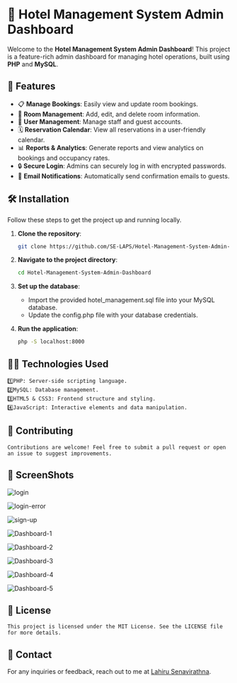 # 🏨 Hotel Management System Admin Dashboard

Welcome to the **Hotel Management System Admin Dashboard**! This project is a feature-rich admin dashboard for managing hotel operations, built using **PHP** and **MySQL**.

## 🚀 Features

- 📋 **Manage Bookings**: Easily view and update room bookings.
- 🏢 **Room Management**: Add, edit, and delete room information.
- 👥 **User Management**: Manage staff and guest accounts.
- 🗓️ **Reservation Calendar**: View all reservations in a user-friendly calendar.
- 📊 **Reports & Analytics**: Generate reports and view analytics on bookings and occupancy rates.
- 🔒 **Secure Login**: Admins can securely log in with encrypted passwords.
- 📧 **Email Notifications**: Automatically send confirmation emails to guests.

## 🛠️ Installation

Follow these steps to get the project up and running locally.

1. **Clone the repository**:
   ```bash
   git clone https://github.com/SE-LAPS/Hotel-Management-System-Admin-Dashboard.git

2. **Navigate to the project directory**:
    ```bash
   cd Hotel-Management-System-Admin-Dashboard

3. **Set up the database**:
   - Import the provided hotel_management.sql file into your MySQL database.
   - Update the config.php file with your database credentials.
   
4. **Run the application**:
   ```bash
   php -S localhost:8000

## 👨‍💻 Technologies Used

    1️⃣PHP: Server-side scripting language.
    2️⃣MySQL: Database management.
    3️⃣HTML5 & CSS3: Frontend structure and styling.
    4️⃣JavaScript: Interactive elements and data manipulation.

## 🤝 Contributing
    Contributions are welcome! Feel free to submit a pull request or open an issue to suggest improvements.

## 📲 ScreenShots
![login](https://github.com/user-attachments/assets/09277d35-2d39-4e7c-bb25-5993fe7b04b6)

![login-error](https://github.com/user-attachments/assets/32391100-917c-4fa5-b8a8-ffb28a77ee71)

![sign-up](https://github.com/user-attachments/assets/4be625ae-cecd-4c3a-ac5b-851cd0cb44d8)

![Dashboard-1](https://github.com/user-attachments/assets/9ebbf723-a6e7-4bca-9d48-843bce04896f)

![Dashboard-2](https://github.com/user-attachments/assets/69214b6c-f3ab-45aa-b096-f32548ba820c)

![Dashboard-3](https://github.com/user-attachments/assets/08f86216-0f90-477d-94d3-c55f710d0cce)

![Dashboard-4](https://github.com/user-attachments/assets/00cf2c95-5e62-4355-86ea-32d2a6f72a74)

![Dashboard-5](https://github.com/user-attachments/assets/c3e42b11-71fb-4a88-9bdc-777152f3c0e2)


## 📝 License
    This project is licensed under the MIT License. See the LICENSE file for more details.
    
## 📧 Contact
For any inquiries or feedback, reach out to me at [Lahiru Senavirathna](https://bit.ly/Lahiru_Senavirathna).


  
